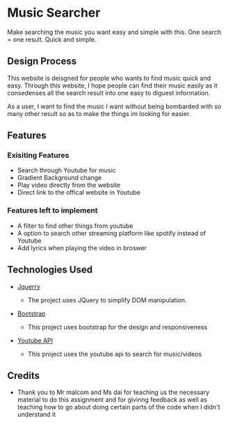 # Music Searcher
Make searching the music you want easy and simple with this.
One search = one result. Quick and simple.

## Design Process
This website is deisgned for people who wants to find music quick and easy. Through this website, I hope people can find their music easily as it consedenses all the search result into one easy to diguest information. 

As a user, I want to find the music I want without being bombarded with so many other result so as to make the things im looking for easier.

## Features

### Exisiting Features
- Search through Youtube for music
- Gradient Background change
- Play video directly from the website
- Direct link to the offical website in Youtube

### Features left to implement
- A filter to find other things from youtube
- A option to search other streaming platform like spotify instead of Youtube
- Add lyrics when playing the video in broswer

## Technologies Used

- [Jquerry](https://jquery.com/)
    * The project uses JQuery to simplify DOM manipulation.
  
- [Bootstrap](https://getbootstrap.com/)
    * This project uses bootstrap for the design and responsiveness
  
- [Youtube API](https://developers.google.com/youtube/v3)
    * This project uses the youtube api to search for music/videos
    
## Credits
- Thank you to Mr malcom and Ms dai for teaching us the necessary material to do this assignment and for givinng feedback as well as teaching how to go about doing certain parts of the code when I didn't understand it